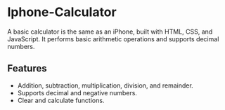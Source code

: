 # Iphone-Calculator

A basic calculator is the same as an iPhone, built with HTML, CSS, and JavaScript. It performs basic arithmetic operations and supports decimal numbers.

## Features

- Addition, subtraction, multiplication, division, and remainder.
- Supports decimal and negative numbers.
- Clear and calculate functions.
  

